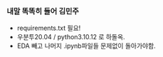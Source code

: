 ### 내말 똑똑히 들어 김민주
- requirements.txt 필요!
- 우분투20.04 / python3.10.12 로 하돌옥.
- EDA 빼고 나머지 .ipynb파일들 문제없이 돌아가야함.
